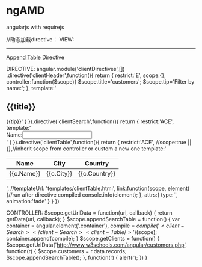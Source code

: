 # ngAMD
angularjs with requirejs


//动态加载directive：
VIEW:
<div class="col-lg-12" ng-app="clientApp" ng-controller="clientController">
	<div class="container">
		<hr>
		<client-Header></client-Header>
		<a class="btn btn-primary" href="" ng-click="getClients()" title="">Append Table Directive</a>
		<!-- <client-Search></client-Search> //应该加载到这
		<client-Table/> -->
	</div>
</div>
		
DIRECTIVE:
angular.module('clientDirectives',[])
.directive('clientHeader',function(){
	return {
		restrict:'E',
		scope:{},
		controller:function($scope){
			$scope.title='customers';
			$scope.tip='Filter by name:';
		},
		template:'<h2>{{title}}</h2><label for="basic-url">{{tip}}</label>'
	}
}).directive('clientSearch',function(){
	return {
		restrict:'ACE',
		template:'<div class="input-group"><span class="input-group-addon">Name:</span><input type="text" class="form-control" aria-describedby="basic-addon3" ng-model="nameFilter"></div>'
	}
}).directive('clientTable',function(){
	return {
		restrict:'ACE',
		//scope:true || {},//inherit scope from controller or custom a new one
		template:'<table class="table table-hover"><thead><tr><th>Name</th><th>City</th><th>Country</th></tr></thead><tbody><tr ng-repeat="c in customers | oddItems | filter:{Name:nameFilter}:false | limitTo:20" ng-click="alert(c.Name)"><td>{{c.Name}}</td><td>{{c.City}}</td><td>{{c.Country}}</td></tr></tbody></table>',
		//templateUrl: 'templates/clientTable.html',
		link:function(scope, element){//run after directive compiled
			console.info(element);
		},
		attrs:{
			type:'',
			animation:'fade'
		}
	}
})
		
CONTROLLER:
$scope.getUrlData = function(url, callback) {
	return getData(url, callback);
}
$scope.appendSearchTable = function() {
	var container = angular.element('.container'),
		compile = $compile('<client-Search></client-Search><client-Table/>')($scope);
	container.append(compile);
}
$scope.getClients = function() {
	$scope.getUrlData('http://www.w3schools.com/angular/customers.php', function(r) {
		$scope.customers = r.data.records;
		$scope.appendSearchTable();
	}, function(r) {
		alert(r);
	})
}
